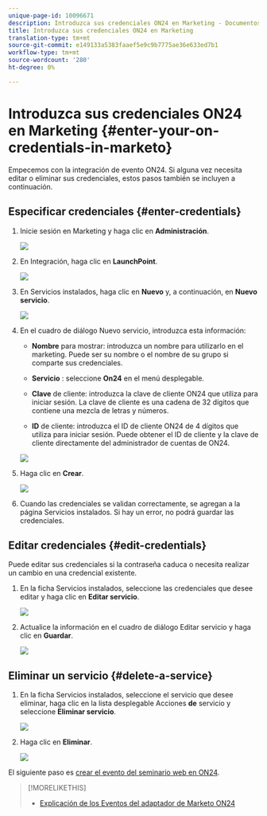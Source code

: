 ```yaml
---
unique-page-id: 10096671
description: Introduzca sus credenciales ON24 en Marketing - Documentos de marketing - Documentación del producto
title: Introduzca sus credenciales ON24 en Marketing
translation-type: tm+mt
source-git-commit: e149133a5383faaef5e9c9b7775ae36e633ed7b1
workflow-type: tm+mt
source-wordcount: '280'
ht-degree: 0%

---
```



# Introduzca sus credenciales ON24 en Marketing {#enter-your-on-credentials-in-marketo}

Empecemos con la integración de evento ON24. Si alguna vez necesita editar o eliminar sus credenciales, estos pasos también se incluyen a continuación.

## Especificar credenciales {#enter-credentials}

1. Inicie sesión en Marketing y haga clic en **Administración**.

   ![](assets/admin.png)

1. En Integración, haga clic en **LaunchPoint**.

   ![](assets/image2015-12-22-13-3a15-3a38.png)

1. En Servicios instalados, haga clic en **Nuevo** y, a continuación, en **Nuevo servicio**.

   ![](assets/image2015-12-22-13-3a18-3a54.png)

1. En el cuadro de diálogo Nuevo servicio, introduzca esta información:

   * **Nombre** para mostrar: introduzca un nombre para utilizarlo en el marketing. Puede ser su nombre o el nombre de su grupo si comparte sus credenciales.
   * **Servicio** : seleccione **On24** en el menú desplegable.

   * **Clave** de cliente: introduzca la clave de cliente ON24 que utiliza para iniciar sesión. La clave de cliente es una cadena de 32 dígitos que contiene una mezcla de letras y números.
   * **ID** de cliente: introduzca el ID de cliente ON24 de 4 dígitos que utiliza para iniciar sesión. Puede obtener el ID de cliente y la clave de cliente directamente del administrador de cuentas de ON24.

   ![](assets/image2015-12-22-13-3a38-3a52.png)

1. Haga clic en **Crear**.

   ![](assets/image2015-12-22-13-3a28-3a55.png)

1. Cuando las credenciales se validan correctamente, se agregan a la página Servicios instalados. Si hay un error, no podrá guardar las credenciales.

## Editar credenciales {#edit-credentials}

Puede editar sus credenciales si la contraseña caduca o necesita realizar un cambio en una credencial existente.

1. En la ficha Servicios instalados, seleccione las credenciales que desee editar y haga clic en **Editar servicio**.

   ![](assets/six.png)

1. Actualice la información en el cuadro de diálogo Editar servicio y haga clic en **Guardar**.

   ![](assets/seven.png)

## Eliminar un servicio {#delete-a-service}

1. En la ficha Servicios instalados, seleccione el servicio que desee eliminar, haga clic en la lista desplegable Acciones **de** servicio y seleccione **Eliminar servicio**.

   ![](assets/eight.png)

1. Haga clic en **Eliminar**.

   ![](assets/nine.png)

El siguiente paso es [crear el evento del seminario web en ON24](create-your-webinar-event-in-on24.md).

>[!MORELIKETHIS]
>
>* [Explicación de los Eventos del adaptador de Marketo ON24](understanding-marketo-on24-adapter-events.md)

>



